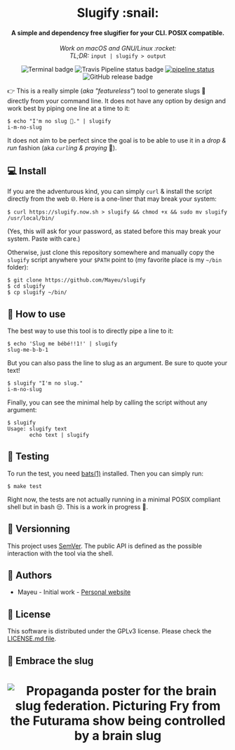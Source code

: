 <h1 align="center">
Slugify :snail:
</h1>
<h4 align="center">A simple and dependency free slugifier for your CLI. POSIX compatible.</h4>
<p align="center">
<i>Work on macOS and GNU/Linux :rocket:</i>
</br>
<i>TL;DR:</i> <code>input | slugify > output</code>
</p>
<p align="center">
<img src="https://badgen.net/badge//cli/blue?icon=terminal" alt="Terminal badge"/>
<img src="https://badgen.net/travis/Mayeu/slugify?icon=travis" alt="Travis Pipeline status badge"/>
<a href="https://gitlab.com/Mayeu/slugify/commits/master"><img alt="pipeline status" src="https://gitlab.com/Mayeu/slugify/badges/master/pipeline.svg" /></a>
<img src="https://badgen.net/github/release/Mayeu/slugify?icon=github" alt="GitHub release badge"/>
</p>

👉 This is a really simple (*aka "featureless"*) tool to generate slugs :snail:
directly from your command line. It does not have any option by design and work
best by piping one line at a time to it:

```
$ echo "I'm no slug 🐌." | slugify
i-m-no-slug
```

It does not aim to be perfect since the goal is to be able to use it in a *drop
& run* fashion (aka *`curl`ing & praying* :pray:).

## :computer: Install

If you are the adventurous kind, you can simply `curl` & install the script
directly from the web 🌐. Here is a one-liner that may break your system:
```
$ curl https://slugify.now.sh > slugify && chmod +x && sudo mv slugify /usr/local/bin/
```
(Yes, this will ask for your password, as stated before this may break your
system. Paste with care.)

Otherwise, just clone this repository somewhere and manually copy the `slugify`
script anywhere your `$PATH` point to (my favorite place is my `~/bin` folder):
```
$ git clone https://github.com/Mayeu/slugify
$ cd slugify
$ cp slugify ~/bin/
```

## :hammer: How to use

The best way to use this tool is to directly pipe a line to it:
```
$ echo 'Slug me bébé!!1!' | slugify
slug-me-b-b-1
```

But you can also pass the line to slug as an argument. Be sure to quote your
text!
```
$ slugify "I'm no slug."
i-m-no-slug
```

Finally, you can see the minimal help by calling the script without any
argument:
```
$ slugify
Usage: slugify text
       echo text | slugify
```

## :100: Testing

To run the test, you need [bats(1)](https://github.com/sstephenson/bats)
installed. Then you can simply run:
```
$ make test
```

Right now, the tests are not actually running in a minimal POSIX compliant
shell but in bash 😒. This is a work in progress 🚧.

## :arrows_counterclockwise: Versionning

This project uses [SemVer](https://semver.org/). The public API is defined as
the possible interaction with the tool via the shell.

## :wave: Authors

* Mayeu - Initial work - [Personal website](https://mayeu.me)

## :memo: License

This software is distributed under the GPLv3 license. Please check the
[LICENSE.md file](LICENSE.md).

## :snail: Embrace the slug
<h1 align="center">
<img src="https://github.com/Mayeu/slugify/blob/master/doc/img/brain-slug.jpeg" alt="Propaganda poster for the brain slug federation. Picturing Fry from the Futurama show being controlled by a brain slug">
</h1>
